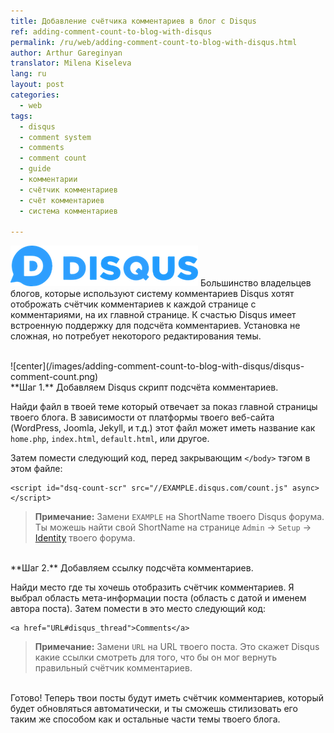```yaml
---
title: Добавление счётчика комментариев в блог с Disqus
ref: adding-comment-count-to-blog-with-disqus
permalink: /ru/web/adding-comment-count-to-blog-with-disqus.html
author: Arthur Gareginyan
translator: Milena Kiseleva
lang: ru
layout: post
categories:
  - web
tags:
  - disqus
  - comment system
  - comments
  - comment count
  - guide
  - комментарии
  - счётчик комментариев
  - счёт комментариев
  - система комментариев

---
```


![thumb](/images/thumbnail/disqus.png)
Большинство владельцев блогов, которые используют систему комментариев Disqus хотят отоброжать счётчик комментариев к каждой странице с комментариями, на их главной странице. К счастью Disqus имеет встроенную поддержку для подсчёта комментариев. Установка не сложная, но потребует некоторого редактирования темы.

<br>
![center](/images/adding-comment-count-to-blog-with-disqus/disqus-comment-count.png)

<br>
**Шаг 1.** Добавляем Disqus скрипт подсчёта комментариев.

Найди файл в твоей теме который отвечает за показ главной страницы твоего блога. В зависимости от платформы твоего веб-сайта (WordPress, Joomla, Jekyll, и т.д.) этот файл может иметь название как `home.php`, `index.html`, `default.html`, или другое.

Затем помести следующий код, перед закрывающим `</body>` тэгом в этом файле:

```
<script id="dsq-count-scr" src="//EXAMPLE.disqus.com/count.js" async></script>
```

> **Примечание:** Замени `EXAMPLE` на ShortName твоего Disqus форума. Ты можешь найти свой ShortName на странице `Admin` → `Setup` → [Identity](http://disqus.com/admin/settings/) твоего форума.


<br>
**Шаг 2.** Добавляем ссылку подсчёта комментариев.

Найди место где ты хочешь отобразить счётчик комментариев. Я выбрал область мета-информации поста (область с датой и именем автора поста). Затем помести в это место следующий код:

```
<a href="URL#disqus_thread">Comments</a>
```

> **Примечание:** Замени `URL` на URL твоего поста. Это скажет Disqus какие ссылки смотреть для того, что бы он мог вернуть правильный счётчик комментариев.

<br>
Готово! Теперь твои посты будут иметь счётчик комментариев, который будет обновляться автоматически, и ты сможешь стилизовать его таким же способом как и остальные части темы твоего блога.

